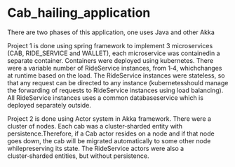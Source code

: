 # Cab_hailing_application
There are two phases of this application, one uses Java and other Akka

Project 1 is done using spring framework to implement 3 microservices (CAB, RIDE_SERVICE and WALLET), each microservice was containedin a separate container. Containers were deployed using kubernetes. There were a variable number of RideService instances, from 1‑4, whichchanges at runtime based on the load. The RideService instances were stateless, so that any request can be directed to any instance (kubernetesshould manage the forwarding of requests to RideService instances using load balancing). All RideService instances uses a common databaseservice which is deployed separately outside.

Project 2 is done using Actor system in Akka framework. There were a cluster of nodes. Each cab was a cluster‑sharded entity with persistence.Therefore, if a Cab actor resides on a node and if that node goes down, the cab will be migrated automatically to some other node whilepreserving its state. The RideService actors were also a cluster‑sharded entities, but without persistence.
